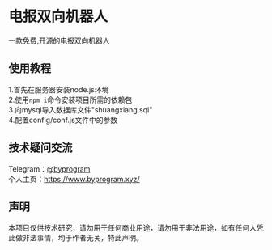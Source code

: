 # 电报双向机器人
一款免费,开源的电报双向机器人
## 使用教程
1.首先在服务器安装node.js环境<br>
2.使用`npm i`命令安装项目所需的依赖包<br>
3.向mysql导入数据库文件"shuangxiang.sql"<br>
4.配置config/conf.js文件中的参数
## 技术疑问交流
Telegram：[@byprogram](https://t.me/byprogram)<br>
个人主页：https://www.byprogram.xyz/
## 声明
本项目仅供技术研究，请勿用于任何商业用途，请勿用于非法用途，如有任何人凭此做非法事情，均于作者无关，特此声明。
